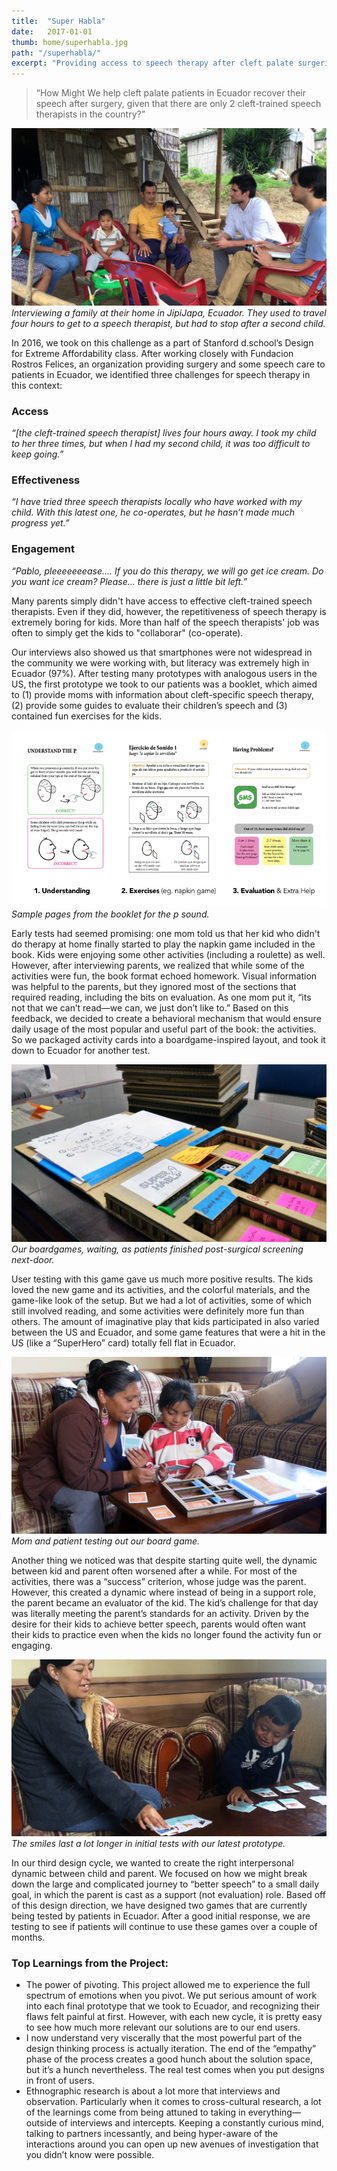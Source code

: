 ```yaml
---
title:  "Super Habla"
date:   2017-01-01
thumb: home/superhabla.jpg
path: "/superhabla/"
excerpt: "Providing access to speech therapy after cleft palate surgeries in Ecuador"
---
```


> “How Might We help cleft palate patients in Ecuador recover their speech after surgery, given that there are only 2 cleft-trained speech therapists in the country?”

![Interview](./Interview.jpg)
*Interviewing a family at their home in JipiJapa, Ecuador. They used to travel four hours to get to a speech therapist, but had to stop after a second child.*

In 2016, we took on this challenge as a part of Stanford d.school’s Design for Extreme Affordability class.  After working closely with Fundacion Rostros Felices, an organization providing surgery and some speech care to patients in Ecuador, we identified three challenges for speech therapy in this context:

### Access
 *“[the cleft-trained speech therapist] lives four hours away. I took my child to her three times, but when I had my second child, it was too difficult to keep going.”*
### Effectiveness
*“I have tried three speech therapists locally who have worked with my child. With this latest one, he co-operates, but he hasn’t made much progress yet.”*
### Engagement
*“Pablo, pleeeeeeease…. If you do this therapy, we will go get ice cream. Do you want ice cream? Please… there is just a little bit left.”*

Many parents simply didn't have access to effective cleft-trained speech therapists. Even if they did, however, the repetitiveness of speech therapy is extremely boring for kids. More than half of the speech therapists' job was often to simply get the kids to "collaborar" (co-operate).

Our interviews also showed us that smartphones were not widespread in the community we were working with, but literacy was extremely high in Ecuador (97%). After testing many prototypes with analogous users in the US, the first prototype we took to our patients was a booklet, which aimed to (1) provide moms with information about cleft-specific speech therapy, (2) provide some guides to evaluate their children’s speech and (3) contained fun exercises for the kids.

![Interview](./BookPages.png)
*Sample pages from the booklet for the p sound.*

Early tests had seemed promising: one mom told us that her kid who didn't do therapy at home finally started to play the napkin game included in the book. Kids were enjoying some other activities (including a roulette) as well. However, after interviewing parents, we realized that while some of the activities were fun, the book format echoed homework. Visual information was helpful to the parents, but they ignored most of the sections that required reading, including the bits on evaluation. As one mom put it, “its not that we can’t read—we can, we just don’t like to.” Based on this feedback, we decided to create a behavioral mechanism that would ensure daily usage of the most popular and useful part of the book: the activities. So we packaged activity cards into a boardgame-inspired layout, and took it down to Ecuador for another test.

![Interview](./Gamev2.jpg)
*Our boardgames, waiting, as patients finished post-surgical screening next-door.*

User testing with this game gave us much more positive results. The kids loved the new game and its activities, and the colorful materials, and the game-like look of the setup. But we had a lot of activities, some of which still involved reading, and some activities were definitely more fun than others. The amount of imaginative play that kids participated in also varied between the US and Ecuador, and some game features that were a hit in the US (like a “SuperHero” card) totally fell flat in Ecuador.

![Interview](./NormaTais1.png)
*Mom and patient testing out our board game.*


Another thing we noticed was that despite starting quite well, the dynamic between kid and parent often worsened after a while. For most of the activities, there was a “success” criterion, whose judge was the parent. However, this created a dynamic where instead of being in a support role, the parent became an evaluator of the kid. The kid’s challenge for that day was literally meeting the parent’s standards for an activity. Driven by the desire for their kids to achieve better speech, parents would often want their kids to practice even when the kids no longer found the activity fun or engaging.

![Interview](./Emilio.jpg)
*The smiles last a lot longer in initial tests with our latest prototype.*

In our third design cycle, we wanted to create the right interpersonal dynamic between child and parent. We focused on how we might break down the large and complicated journey to “better speech” to a small daily goal, in which the parent is cast as a support (not evaluation) role. Based off of this design direction, we have designed two games that are currently being tested by patients in Ecuador. After a good initial response, we are testing to see if patients will continue to use these games over a couple of months.





### Top Learnings from the Project:
 * The power of pivoting. This project allowed me to experience the full spectrum of emotions when you pivot. We put serious amount of work into each final prototype that we took to Ecuador, and recognizing their flaws felt painful at first. However, with each new cycle, it is pretty easy to see how much more relevant our solutions are to our end users.
 * I now understand very viscerally that the most powerful part of the design thinking process is actually iteration. The end of the “empathy” phase of the process creates a good hunch about the solution space, but it’s a hunch nevertheless. The real test comes when you put designs in front of users.
 * Ethnographic research is about a lot more that interviews and observation. Particularly when it comes to cross-cultural research, a lot of the learnings come from being attuned to taking in everything—outside of interviews and intercepts. Keeping a constantly curious mind, talking to partners incessantly, and being hyper-aware of the interactions around you can open up new avenues of investigation that you didn’t know were possible.

